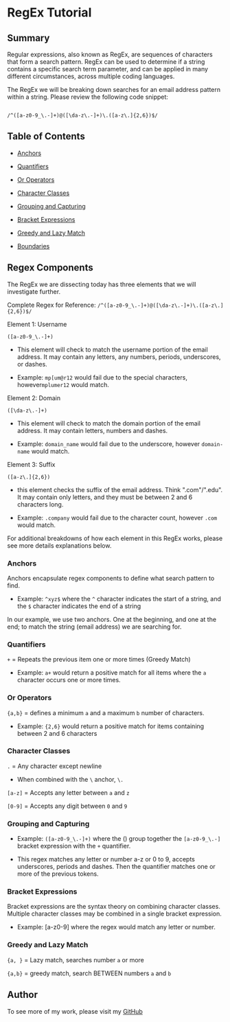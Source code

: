 # RegEx Tutorial

  

## Summary

  

Regular expressions, also known as RegEx, are sequences of characters that form a search pattern. RegEx can be used to determine if a string contains a specific search term parameter, and can be applied in many different circumstances, across multiple coding languages.

  

The RegEx we will be breaking down searches for an email address pattern within a string. Please review the following code snippet:

```

/^([a-z0-9_\.-]+)@([\da-z\.-]+)\.([a-z\.]{2,6})$/

```

  

## Table of Contents

  

-  [Anchors](#anchors)

-  [Quantifiers](#quantifiers)

-  [Or Operators](#or-operators)

-  [Character Classes](#character-classes)

-  [Grouping and Capturing](#grouping-and-capturing)

-  [Bracket Expressions](#bracket-expressions)

-  [Greedy and Lazy Match](#greedt-and-lazy-match)

-  [Boundaries](#boundaries)


 
## Regex Components

The RegEx we are dissecting today has three elements that we will investigate further.

Complete Regex for Reference: ```/^([a-z0-9_\.-]+)@([\da-z\.-]+)\.([a-z\.]{2,6})$/```

  

Element 1: Username

```([a-z0-9_\.-]+)```

* This element will check to match the username portion of the email address. It may contain any letters, any numbers, periods, underscores, or dashes.

* Example: ```mp[um@r12``` would fail due to the special characters, however```mplumer12``` would match.

  

Element 2: Domain

```([\da-z\.-]+)```

* This element will check to match the domain portion of the email address. It may contain letters, numbers and dashes.

* Example: ```domain_name``` would fail due to the underscore, however ```domain-name``` would match.

  

Element 3: Suffix

```([a-z\.]{2,6})```

* this element checks the suffix of the email address. Think ".com"/".edu". It may contain only letters, and they must be between 2 and 6 characters long.

* Example: ```.company``` would fail due to the character count, however ```.com``` would match.

  

For additional breakdowns of how each element in this RegEx works, please see more details explanations below.

  

### Anchors

Anchors encapsulate regex components to define what search pattern to find.

* Example: ``` ^xyz$ ``` where the ```^``` character indicates the start of a string, and the ```$``` character indicates the end of a string

In our example, we use two anchors. One at the beginning, and one at the end; to match the string (email address) we are searching for.

  

### Quantifiers

```+``` = Repeats the previous item one or more times (Greedy Match)

* Example: ```a+``` would return a positive match for all items where the ```a``` character occurs one or more times.

  

### Or Operators

```{a,b}``` = defines a minimum ```a``` and a maximum ```b``` number of characters.

* Example: ```{2,6}``` would return a positive match for items containing between 2 and 6 characters

  

### Character Classes

```.``` = Any character except newline

* When combined with the ```\``` anchor, ```\.```

```[a-z]``` = Accepts any letter between ```a``` and ```z```

```[0-9]``` = Accepts any digit between ```0``` and ```9```

  

### Grouping and Capturing

* Example: ```([a-z0-9_\.-]+)``` where the () group together the ```[a-z0-9_\.-]``` bracket expression with the ```+``` quantifier.

* This regex matches any letter or number a-z or 0 to 9, accepts underscores, periods and dashes. Then the quantifier matches one or more of the previous tokens.

  

### Bracket Expressions

Bracket expressions are the syntax theory on combining character classes. Multiple character classes may be combined in a single bracket expression.

  

* Example: [a-z0-9] where the regex would match any letter or number.

  

### Greedy and Lazy Match

```{a, }``` = Lazy match, searches number ```a``` or more

```{a,b}``` = greedy match, search BETWEEN numbers ```a``` and ```b```

  

## Author

To see more of my work, please visit my [GitHub](https://github.com/AlexRahmanov)
